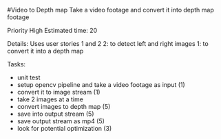 #Video to Depth map
Take a video footage and convert it into depth map footage

Priority High
Estimated time: 20

Details:
Uses user stories 1 and 2
2: to detect left and right images
1: to convert it into a depth map

Tasks:
- unit test
- setup opencv pipeline and take a video footage as input (1)
- convert it to image stream (1)
- take 2 images at a time
- convert images to depth map (5)
- save into output stream (5)
- save output stream as mp4 (5)
- look for potential optimization (3)

